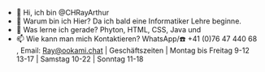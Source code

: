 - 👋 Hi, ich bin @CHRayArthur
- 👀 Warum bin ich Hier? Da ich bald eine Informatiker Lehre beginne. 
- 🌱 Was lerne ich gerade? Phyton, HTML, CSS, Java und  
- 📫 Wie kann man mich Kontaktieren? WhatsApp/☎️ +41 (0)76 47 440 68 , Email: Ray@ookami.chat | Geschäftszeiten
                                                                                         | Montag bis Freitag        9-12 13-17
                                                                                         | Samstag                   10-22
                                                                                         | Sonntag                   11-18
<!---
CHRayArthur/CHRayArthur is a ✨ special ✨ repository because its `README.md` (this file) appears on your GitHub profile.
You can click the Preview link to take a look at your changes.
--->
